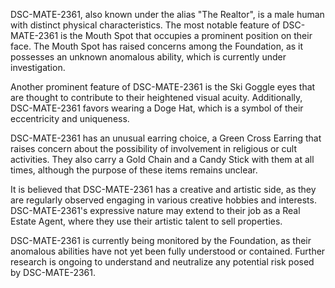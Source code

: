 DSC-MATE-2361, also known under the alias "The Realtor", is a male human with distinct physical characteristics. The most notable feature of DSC-MATE-2361 is the Mouth Spot that occupies a prominent position on their face. The Mouth Spot has raised concerns among the Foundation, as it possesses an unknown anomalous ability, which is currently under investigation.

Another prominent feature of DSC-MATE-2361 is the Ski Goggle eyes that are thought to contribute to their heightened visual acuity. Additionally, DSC-MATE-2361 favors wearing a Doge Hat, which is a symbol of their eccentricity and uniqueness.

DSC-MATE-2361 has an unusual earring choice, a Green Cross Earring that raises concern about the possibility of involvement in religious or cult activities. They also carry a Gold Chain and a Candy Stick with them at all times, although the purpose of these items remains unclear.

It is believed that DSC-MATE-2361 has a creative and artistic side, as they are regularly observed engaging in various creative hobbies and interests. DSC-MATE-2361's expressive nature may extend to their job as a Real Estate Agent, where they use their artistic talent to sell properties.

DSC-MATE-2361 is currently being monitored by the Foundation, as their anomalous abilities have not yet been fully understood or contained. Further research is ongoing to understand and neutralize any potential risk posed by DSC-MATE-2361.